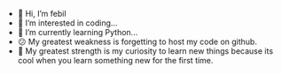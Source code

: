 - 👋 Hi, I’m febil
- 👀 I’m interested in coding...
- 🌱 I’m currently learning Python...
- 😕 My greatest weakness is forgetting to host my code on github.
- 💪 My greatest strength is my curiosity to learn new things because its cool when you learn something new for the first time.

<!---
febil01/febil01 is a ✨ special ✨ repository because its `README.md` (this file) appears on your GitHub profile.
You can click the Preview link to take a look at your changes.
--->

